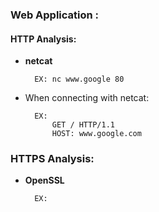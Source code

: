 ### Web Application :

#### HTTP Analysis:

- __netcat__
    
        EX: nc www.google 80 

- When connecting with netcat:

        EX:
            GET / HTTP/1.1
            HOST: www.google.com




### HTTPS Analysis:

- __OpenSSL__
    
        EX:



